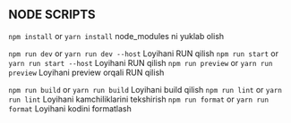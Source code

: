## NODE SCRIPTS

`npm install` or `yarn install` node_modules ni yuklab olish

`npm run dev` or `yarn run dev --host` Loyihani RUN qilish
`npm run start` or `yarn run start --host` Loyihani RUN qilish
`npm run preview` or `yarn run preview` Loyihani preview orqali RUN qilish

`npm run build` or `yarn run build` Loyihani build qilish
`npm run lint` or `yarn run lint` Loyihani kamchiliklarini tekshirish
`npm run format` or `yarn run format` Loyihani kodini formatlash
